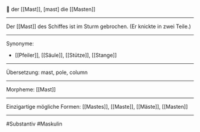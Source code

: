 🔵 der [[Mast]], [mast]
die [[Masten]]


---
Der [[Mast]] des Schiffes ist im Sturm gebrochen. (Er knickte in zwei Teile.)

---
Synonyme:
- [[Pfeiler]], [[Säule]], [[Stütze]], [[Stange]]

---
Übersetzung: mast, pole, column

---
Morpheme:
[[Mast]]

---
Einzigartige mögliche Formen: [[Mastes]], [[Maste]], [[Mäste]], [[Masten]]

---
#Substantiv #Maskulin